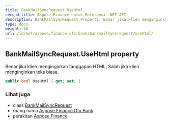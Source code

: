 ```yaml
---
title: BankMailSyncRequest.UseHtml
second_title: Aspose.Finance untuk Referensi .NET API
description: BankMailSyncRequest Properti. Benar jika klien menginginkan tanggapan HTML Salah jika klien menginginkan teks biasa.
type: docs
weight: 60
url: /id/net/aspose.finance.ofx.bank/bankmailsyncrequest/usehtml/
---
```

## BankMailSyncRequest.UseHtml property

Benar jika klien menginginkan tanggapan HTML, Salah jika klien menginginkan teks biasa.

```csharp
public bool UseHtml { get; set; }
```

### Lihat juga

* class [BankMailSyncRequest](../)
* ruang nama [Aspose.Finance.Ofx.Bank](../../bankmailsyncrequest/)
* perakitan [Aspose.Finance](../../../)


